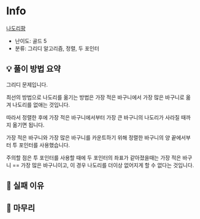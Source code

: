 # Info
[나도리팡](https://boj.kr/24508)

- 난이도: 골드 5
- 분류: 그리디 알고리즘, 정렬, 두 포인터

## 💡 풀이 방법 요약

그리디 문제입니다.

최선의 방법으로 나도리를 옮기는 방법은 가장 적은 바구니에서 가장 많은 바구니로 옮겨 나도리를 없애는 것입니다.

따라서 정렬한 후에 가장 적은 바구니에서부터 가장 큰 바구니의 나도리가 사라질 때까지 옮기면 됩니다.

가장 적은 바구니와 가장 많은 바구니를 카운트하기 위해 정렬한 바구니의 양 끝에서부터 투 포인터를 사용했습니다.

주의할 점은 투 포인터를 사용할 때에 두 포인터의 좌표가 같아졌을때는 가장 적은 바구니 == 가장 많은 바구니이고, 이 경우 나도리를 더이상 없어지게 할 수 없다는 것입니다.

## 👀 실패 이유

## 🙂 마무리
